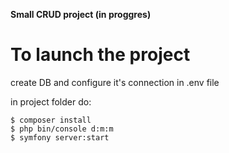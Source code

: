 **Small CRUD project (in proggres)**  

# To launch the project  

create DB and configure it's connection in .env file  

in project folder do:  
```
$ composer install  
$ php bin/console d:m:m  
$ symfony server:start  
